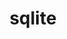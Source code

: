 ---
title: "sqlite"
layout: cache
categories: [package, develop]
meta: {"versions": ["3.42.0", "3.43.2", "3.46.0"], "compilers": ["apple-clang@=15.0.0", "cce@=15.0.1", "gcc@=10.2.1", "gcc@=10.3.0", "gcc@=11.1.0", "gcc@=11.4.0", "gcc@=12.3.0", "gcc@=12.4.0", "gcc@=13.2.0", "gcc@=7.3.1", "gcc@=7.5.0", "gcc@=9.4.0", "msvc@=19.39.33523", "oneapi@=2023.2.0", "oneapi@=2024.1.0", "oneapi@=2024.2.1"], "oss": ["amzn2", "centos7", "rhel8", "sle_hpc15", "ubuntu18.04", "ubuntu20.04", "ubuntu22.04", "ubuntu24.04", "ventura", "windows10.0.20348"], "platforms": ["darwin", "linux", "windows"], "targets": ["aarch64", "neoverse_n1", "neoverse_v1", "neoverse_v2", "ppc64le", "x86_64", "x86_64_v3", "x86_64_v4", "zen4"], "stacks": ["aws-isc", "aws-isc-aarch64", "aws-pcluster-neoverse_v1", "aws-pcluster-x86_64_v4", "build_systems", "data-vis-sdk", "developer-tools", "developer-tools-manylinux2014", "e4s", "e4s-cray-rhel", "e4s-cray-sles", "e4s-neoverse-v2", "e4s-neoverse_v1", "e4s-oneapi", "e4s-power", "e4s-rocm-external", "gpu-tests", "ml-darwin-aarch64-mps", "ml-linux-x86_64-cpu", "ml-linux-x86_64-cuda", "ml-linux-x86_64-rocm", "radiuss", "radiuss-aws", "radiuss-aws-aarch64", "root", "tutorial", "windows-vis"], "num_specs": 74, "num_specs_by_stack": {"ml-darwin-aarch64-mps": 3, "root": 74, "aws-isc-aarch64": 6, "radiuss-aws-aarch64": 6, "aws-pcluster-neoverse_v1": 6, "aws-pcluster-x86_64_v4": 14, "aws-isc": 3, "radiuss-aws": 3, "developer-tools-manylinux2014": 2, "e4s-cray-rhel": 3, "build_systems": 2, "radiuss": 3, "e4s-power": 3, "e4s-cray-sles": 1, "developer-tools": 2, "data-vis-sdk": 3, "gpu-tests": 5, "e4s-neoverse_v1": 3, "e4s-neoverse-v2": 3, "e4s": 3, "tutorial": 5, "e4s-rocm-external": 3, "e4s-oneapi": 3, "ml-linux-x86_64-cuda": 3, "ml-linux-x86_64-cpu": 3, "ml-linux-x86_64-rocm": 3, "windows-vis": 3}}
spec_details: [{"hash": "nihtn5vcx7xwmf62aqxp54trxxglj4eb", "compiler": "apple-clang@=15.0.0", "versions": ["3.46.0"], "os": "ventura", "platform": "darwin", "target": "aarch64", "variants": ["build_system=autotools", "+column_metadata", "+dynamic_extensions", "+fts", "~functions", "+rtree"], "stacks": ["ml-darwin-aarch64-mps", "root"], "size": "-", "tarball": "https://binaries.spack.io/develop/build_cache/darwin-ventura-aarch64/apple-clang-15.0.0/sqlite-3.46.0/darwin-ventura-aarch64-apple-clang-15.0.0-sqlite-3.46.0-nihtn5vcx7xwmf62aqxp54trxxglj4eb.spack"}, {"hash": "qbmf3uhsmjx7syg6vgdgeeyi6sqovim4", "compiler": "apple-clang@=15.0.0", "versions": ["3.46.0"], "os": "ventura", "platform": "darwin", "target": "aarch64", "variants": ["build_system=autotools", "+column_metadata", "+dynamic_extensions", "+fts", "~functions", "+rtree"], "stacks": ["ml-darwin-aarch64-mps", "root"], "size": "-", "tarball": "https://binaries.spack.io/develop/build_cache/darwin-ventura-aarch64/apple-clang-15.0.0/sqlite-3.46.0/darwin-ventura-aarch64-apple-clang-15.0.0-sqlite-3.46.0-qbmf3uhsmjx7syg6vgdgeeyi6sqovim4.spack"}, {"hash": "lgmvnsderzpuyonw7aefomrsqlruw4yn", "compiler": "apple-clang@=15.0.0", "versions": ["3.46.0"], "os": "ventura", "platform": "darwin", "target": "aarch64", "variants": ["build_system=autotools", "+column_metadata", "+dynamic_extensions", "+fts", "~functions", "+rtree"], "stacks": ["ml-darwin-aarch64-mps", "root"], "size": "-", "tarball": "https://binaries.spack.io/develop/build_cache/darwin-ventura-aarch64/apple-clang-15.0.0/sqlite-3.46.0/darwin-ventura-aarch64-apple-clang-15.0.0-sqlite-3.46.0-lgmvnsderzpuyonw7aefomrsqlruw4yn.spack"}, {"hash": "aitu6xtziwvsdezi6i3jn6dpkz23xtxw", "compiler": "gcc@=7.3.1", "versions": ["3.46.0"], "os": "amzn2", "platform": "linux", "target": "aarch64", "variants": ["build_system=autotools", "+column_metadata", "+dynamic_extensions", "+fts", "~functions", "+rtree"], "stacks": ["aws-isc-aarch64", "radiuss-aws-aarch64", "root"], "size": "-", "tarball": "https://binaries.spack.io/develop/build_cache/linux-amzn2-aarch64/gcc-7.3.1/sqlite-3.46.0/linux-amzn2-aarch64-gcc-7.3.1-sqlite-3.46.0-aitu6xtziwvsdezi6i3jn6dpkz23xtxw.spack"}, {"hash": "x4ndbzveq6rzjhko6lmex7wzqa73fijg", "compiler": "gcc@=7.3.1", "versions": ["3.46.0"], "os": "amzn2", "platform": "linux", "target": "aarch64", "variants": ["build_system=autotools", "+column_metadata", "+dynamic_extensions", "+fts", "~functions", "+rtree"], "stacks": ["aws-isc-aarch64", "radiuss-aws-aarch64", "root"], "size": "-", "tarball": "https://binaries.spack.io/develop/build_cache/linux-amzn2-aarch64/gcc-7.3.1/sqlite-3.46.0/linux-amzn2-aarch64-gcc-7.3.1-sqlite-3.46.0-x4ndbzveq6rzjhko6lmex7wzqa73fijg.spack"}, {"hash": "sg4m6fpy7izzwf3cjzishbtou4jtaskc", "compiler": "gcc@=7.3.1", "versions": ["3.46.0"], "os": "amzn2", "platform": "linux", "target": "aarch64", "variants": ["build_system=autotools", "+column_metadata", "+dynamic_extensions", "+fts", "~functions", "+rtree"], "stacks": ["aws-isc-aarch64", "radiuss-aws-aarch64", "root"], "size": "-", "tarball": "https://binaries.spack.io/develop/build_cache/linux-amzn2-aarch64/gcc-7.3.1/sqlite-3.46.0/linux-amzn2-aarch64-gcc-7.3.1-sqlite-3.46.0-sg4m6fpy7izzwf3cjzishbtou4jtaskc.spack"}, {"hash": "3nlxjhs7wdf5ar5ipiigei7o5jrp6ecj", "compiler": "gcc@=12.3.0", "versions": ["3.46.0"], "os": "amzn2", "platform": "linux", "target": "neoverse_n1", "variants": ["build_system=autotools", "+column_metadata", "+dynamic_extensions", "+fts", "~functions", "+rtree"], "stacks": ["aws-pcluster-neoverse_v1", "root"], "size": "-", "tarball": "https://binaries.spack.io/develop/build_cache/linux-amzn2-neoverse_n1/gcc-12.3.0/sqlite-3.46.0/linux-amzn2-neoverse_n1-gcc-12.3.0-sqlite-3.46.0-3nlxjhs7wdf5ar5ipiigei7o5jrp6ecj.spack"}, {"hash": "37sew4bq4s4m5cjhwe4ssoelvxl63pzi", "compiler": "gcc@=7.3.1", "versions": ["3.46.0"], "os": "amzn2", "platform": "linux", "target": "neoverse_n1", "variants": ["build_system=autotools", "+column_metadata", "+dynamic_extensions", "+fts", "~functions", "+rtree"], "stacks": ["aws-isc-aarch64", "radiuss-aws-aarch64", "root"], "size": "-", "tarball": "https://binaries.spack.io/develop/build_cache/linux-amzn2-neoverse_n1/gcc-7.3.1/sqlite-3.46.0/linux-amzn2-neoverse_n1-gcc-7.3.1-sqlite-3.46.0-37sew4bq4s4m5cjhwe4ssoelvxl63pzi.spack"}, {"hash": "3witwvubxtays5b3cvk6l4ygsqevgtqu", "compiler": "gcc@=12.3.0", "versions": ["3.46.0"], "os": "amzn2", "platform": "linux", "target": "neoverse_n1", "variants": ["build_system=autotools", "+column_metadata", "+dynamic_extensions", "+fts", "~functions", "+rtree"], "stacks": ["aws-pcluster-neoverse_v1", "root"], "size": "-", "tarball": "https://binaries.spack.io/develop/build_cache/linux-amzn2-neoverse_n1/gcc-12.3.0/sqlite-3.46.0/linux-amzn2-neoverse_n1-gcc-12.3.0-sqlite-3.46.0-3witwvubxtays5b3cvk6l4ygsqevgtqu.spack"}, {"hash": "se2x5u36dqyuzrjc6cof3er42tv37y6k", "compiler": "gcc@=12.4.0", "versions": ["3.46.0"], "os": "amzn2", "platform": "linux", "target": "neoverse_n1", "variants": ["build_system=autotools", "+column_metadata", "+dynamic_extensions", "+fts", "~functions", "+rtree"], "stacks": ["aws-pcluster-neoverse_v1", "root"], "size": "-", "tarball": "https://binaries.spack.io/develop/build_cache/linux-amzn2-neoverse_n1/gcc-12.4.0/sqlite-3.46.0/linux-amzn2-neoverse_n1-gcc-12.4.0-sqlite-3.46.0-se2x5u36dqyuzrjc6cof3er42tv37y6k.spack"}, {"hash": "s75slcedegwc2zoznhenxu5dzcky3h2a", "compiler": "gcc@=7.3.1", "versions": ["3.46.0"], "os": "amzn2", "platform": "linux", "target": "neoverse_n1", "variants": ["build_system=autotools", "+column_metadata", "+dynamic_extensions", "+fts", "~functions", "+rtree"], "stacks": ["aws-isc-aarch64", "radiuss-aws-aarch64", "root"], "size": "-", "tarball": "https://binaries.spack.io/develop/build_cache/linux-amzn2-neoverse_n1/gcc-7.3.1/sqlite-3.46.0/linux-amzn2-neoverse_n1-gcc-7.3.1-sqlite-3.46.0-s75slcedegwc2zoznhenxu5dzcky3h2a.spack"}, {"hash": "4jawxh7rlyrpkpsxjnwrqx65uo6uqieg", "compiler": "gcc@=7.3.1", "versions": ["3.46.0"], "os": "amzn2", "platform": "linux", "target": "neoverse_n1", "variants": ["build_system=autotools", "+column_metadata", "+dynamic_extensions", "+fts", "~functions", "+rtree"], "stacks": ["aws-isc-aarch64", "radiuss-aws-aarch64", "root"], "size": "-", "tarball": "https://binaries.spack.io/develop/build_cache/linux-amzn2-neoverse_n1/gcc-7.3.1/sqlite-3.46.0/linux-amzn2-neoverse_n1-gcc-7.3.1-sqlite-3.46.0-4jawxh7rlyrpkpsxjnwrqx65uo6uqieg.spack"}, {"hash": "l3ehkoqncljvoaf3qkumy7o35rgvtart", "compiler": "gcc@=12.3.0", "versions": ["3.46.0"], "os": "amzn2", "platform": "linux", "target": "neoverse_v1", "variants": ["build_system=autotools", "+column_metadata", "+dynamic_extensions", "+fts", "~functions", "+rtree"], "stacks": ["aws-pcluster-neoverse_v1", "root"], "size": "-", "tarball": "https://binaries.spack.io/develop/build_cache/linux-amzn2-neoverse_v1/gcc-12.3.0/sqlite-3.46.0/linux-amzn2-neoverse_v1-gcc-12.3.0-sqlite-3.46.0-l3ehkoqncljvoaf3qkumy7o35rgvtart.spack"}, {"hash": "vjzyxvkhyibbu6clb3xaf7uywzacdei6", "compiler": "gcc@=12.3.0", "versions": ["3.46.0"], "os": "amzn2", "platform": "linux", "target": "neoverse_v1", "variants": ["build_system=autotools", "+column_metadata", "+dynamic_extensions", "+fts", "~functions", "+rtree"], "stacks": ["aws-pcluster-neoverse_v1", "root"], "size": "-", "tarball": "https://binaries.spack.io/develop/build_cache/linux-amzn2-neoverse_v1/gcc-12.3.0/sqlite-3.46.0/linux-amzn2-neoverse_v1-gcc-12.3.0-sqlite-3.46.0-vjzyxvkhyibbu6clb3xaf7uywzacdei6.spack"}, {"hash": "j7m7wdau2nyh5j3mxi2y4gypfnqurpcc", "compiler": "gcc@=12.4.0", "versions": ["3.46.0"], "os": "amzn2", "platform": "linux", "target": "neoverse_v1", "variants": ["build_system=autotools", "+column_metadata", "+dynamic_extensions", "+fts", "~functions", "+rtree"], "stacks": ["aws-pcluster-neoverse_v1", "root"], "size": "-", "tarball": "https://binaries.spack.io/develop/build_cache/linux-amzn2-neoverse_v1/gcc-12.4.0/sqlite-3.46.0/linux-amzn2-neoverse_v1-gcc-12.4.0-sqlite-3.46.0-j7m7wdau2nyh5j3mxi2y4gypfnqurpcc.spack"}, {"hash": "g3hr5fgnvddvanar3gms6goqf2ozu5tu", "compiler": "gcc@=12.3.0", "versions": ["3.46.0"], "os": "amzn2", "platform": "linux", "target": "x86_64_v3", "variants": ["build_system=autotools", "+column_metadata", "+dynamic_extensions", "+fts", "~functions", "+rtree"], "stacks": ["aws-pcluster-x86_64_v4", "root"], "size": "-", "tarball": "https://binaries.spack.io/develop/build_cache/linux-amzn2-x86_64_v3/gcc-12.3.0/sqlite-3.46.0/linux-amzn2-x86_64_v3-gcc-12.3.0-sqlite-3.46.0-g3hr5fgnvddvanar3gms6goqf2ozu5tu.spack"}, {"hash": "ccvrt7kzwamd5dw7t2szd73jnli3voln", "compiler": "gcc@=12.3.0", "versions": ["3.46.0"], "os": "amzn2", "platform": "linux", "target": "x86_64_v3", "variants": ["build_system=autotools", "+column_metadata", "+dynamic_extensions", "+fts", "~functions", "+rtree"], "stacks": ["aws-pcluster-x86_64_v4", "root"], "size": "-", "tarball": "https://binaries.spack.io/develop/build_cache/linux-amzn2-x86_64_v3/gcc-12.3.0/sqlite-3.46.0/linux-amzn2-x86_64_v3-gcc-12.3.0-sqlite-3.46.0-ccvrt7kzwamd5dw7t2szd73jnli3voln.spack"}, {"hash": "ywovfkqrrczrc2q5wuki3szyn6qxkr3y", "compiler": "gcc@=12.4.0", "versions": ["3.46.0"], "os": "amzn2", "platform": "linux", "target": "x86_64_v3", "variants": ["build_system=autotools", "+column_metadata", "+dynamic_extensions", "+fts", "~functions", "+rtree"], "stacks": ["aws-pcluster-x86_64_v4", "root"], "size": "-", "tarball": "https://binaries.spack.io/develop/build_cache/linux-amzn2-x86_64_v3/gcc-12.4.0/sqlite-3.46.0/linux-amzn2-x86_64_v3-gcc-12.4.0-sqlite-3.46.0-ywovfkqrrczrc2q5wuki3szyn6qxkr3y.spack"}, {"hash": "yew2crwer5orr37wjsjlweu3xnjdx2vn", "compiler": "gcc@=7.3.1", "versions": ["3.46.0"], "os": "amzn2", "platform": "linux", "target": "x86_64_v3", "variants": ["build_system=autotools", "+column_metadata", "+dynamic_extensions", "+fts", "~functions", "+rtree"], "stacks": ["aws-isc", "radiuss-aws", "root"], "size": "-", "tarball": "https://binaries.spack.io/develop/build_cache/linux-amzn2-x86_64_v3/gcc-7.3.1/sqlite-3.46.0/linux-amzn2-x86_64_v3-gcc-7.3.1-sqlite-3.46.0-yew2crwer5orr37wjsjlweu3xnjdx2vn.spack"}, {"hash": "s33k5tsihkwgisvl2m5fy5zf4n2pcykc", "compiler": "gcc@=7.3.1", "versions": ["3.46.0"], "os": "amzn2", "platform": "linux", "target": "x86_64_v3", "variants": ["build_system=autotools", "+column_metadata", "+dynamic_extensions", "+fts", "~functions", "+rtree"], "stacks": ["aws-isc", "radiuss-aws", "root"], "size": "-", "tarball": "https://binaries.spack.io/develop/build_cache/linux-amzn2-x86_64_v3/gcc-7.3.1/sqlite-3.46.0/linux-amzn2-x86_64_v3-gcc-7.3.1-sqlite-3.46.0-s33k5tsihkwgisvl2m5fy5zf4n2pcykc.spack"}, {"hash": "btve33o3go4wfz2j2vdgdkghvzocfdgy", "compiler": "gcc@=7.3.1", "versions": ["3.46.0"], "os": "amzn2", "platform": "linux", "target": "x86_64_v3", "variants": ["build_system=autotools", "+column_metadata", "+dynamic_extensions", "+fts", "~functions", "+rtree"], "stacks": ["aws-isc", "radiuss-aws", "root"], "size": "-", "tarball": "https://binaries.spack.io/develop/build_cache/linux-amzn2-x86_64_v3/gcc-7.3.1/sqlite-3.46.0/linux-amzn2-x86_64_v3-gcc-7.3.1-sqlite-3.46.0-btve33o3go4wfz2j2vdgdkghvzocfdgy.spack"}, {"hash": "54wjt5lnved7b3s6hzz5gxqi77zbrj3j", "compiler": "oneapi@=2023.2.0", "versions": ["3.46.0"], "os": "amzn2", "platform": "linux", "target": "x86_64_v3", "variants": ["build_system=autotools", "+column_metadata", "+dynamic_extensions", "+fts", "~functions", "+rtree"], "stacks": ["aws-pcluster-x86_64_v4", "root"], "size": "-", "tarball": "https://binaries.spack.io/develop/build_cache/linux-amzn2-x86_64_v3/oneapi-2023.2.0/sqlite-3.46.0/linux-amzn2-x86_64_v3-oneapi-2023.2.0-sqlite-3.46.0-54wjt5lnved7b3s6hzz5gxqi77zbrj3j.spack"}, {"hash": "eykcaysauj7cfiqxqkerjrwfpodwmhrl", "compiler": "oneapi@=2023.2.0", "versions": ["3.46.0"], "os": "amzn2", "platform": "linux", "target": "x86_64_v3", "variants": ["build_system=autotools", "+column_metadata", "+dynamic_extensions", "+fts", "~functions", "+rtree"], "stacks": ["aws-pcluster-x86_64_v4", "root"], "size": "-", "tarball": "https://binaries.spack.io/develop/build_cache/linux-amzn2-x86_64_v3/oneapi-2023.2.0/sqlite-3.46.0/linux-amzn2-x86_64_v3-oneapi-2023.2.0-sqlite-3.46.0-eykcaysauj7cfiqxqkerjrwfpodwmhrl.spack"}, {"hash": "sxprxbfxjwzdiyesxpkfwrayg4jusg2v", "compiler": "oneapi@=2024.1.0", "versions": ["3.46.0"], "os": "amzn2", "platform": "linux", "target": "x86_64_v3", "variants": ["build_system=autotools", "+column_metadata", "+dynamic_extensions", "+fts", "~functions", "+rtree"], "stacks": ["aws-pcluster-x86_64_v4", "root"], "size": "-", "tarball": "https://binaries.spack.io/develop/build_cache/linux-amzn2-x86_64_v3/oneapi-2024.1.0/sqlite-3.46.0/linux-amzn2-x86_64_v3-oneapi-2024.1.0-sqlite-3.46.0-sxprxbfxjwzdiyesxpkfwrayg4jusg2v.spack"}, {"hash": "moorqh6imkjz3ybmq4ujtwtv6zvkj7zg", "compiler": "gcc@=10.2.1", "versions": ["3.46.0"], "os": "centos7", "platform": "linux", "target": "x86_64_v3", "variants": ["build_system=autotools", "+column_metadata", "+dynamic_extensions", "+fts", "~functions", "+rtree"], "stacks": ["developer-tools-manylinux2014", "root"], "size": "-", "tarball": "https://binaries.spack.io/develop/build_cache/linux-centos7-x86_64_v3/gcc-10.2.1/sqlite-3.46.0/linux-centos7-x86_64_v3-gcc-10.2.1-sqlite-3.46.0-moorqh6imkjz3ybmq4ujtwtv6zvkj7zg.spack"}, {"hash": "m2hsbjetn3yal6w7spg65bdgxpaj43l2", "compiler": "oneapi@=2024.1.0", "versions": ["3.46.0"], "os": "amzn2", "platform": "linux", "target": "x86_64_v3", "variants": ["build_system=autotools", "+column_metadata", "+dynamic_extensions", "+fts", "~functions", "+rtree"], "stacks": ["aws-pcluster-x86_64_v4", "root"], "size": "-", "tarball": "https://binaries.spack.io/develop/build_cache/linux-amzn2-x86_64_v3/oneapi-2024.1.0/sqlite-3.46.0/linux-amzn2-x86_64_v3-oneapi-2024.1.0-sqlite-3.46.0-m2hsbjetn3yal6w7spg65bdgxpaj43l2.spack"}, {"hash": "nle34jovglzjcyiyi535i5ixmodif72m", "compiler": "gcc@=12.3.0", "versions": ["3.46.0"], "os": "amzn2", "platform": "linux", "target": "x86_64_v4", "variants": ["build_system=autotools", "+column_metadata", "+dynamic_extensions", "+fts", "~functions", "+rtree"], "stacks": ["aws-pcluster-x86_64_v4", "root"], "size": "-", "tarball": "https://binaries.spack.io/develop/build_cache/linux-amzn2-x86_64_v4/gcc-12.3.0/sqlite-3.46.0/linux-amzn2-x86_64_v4-gcc-12.3.0-sqlite-3.46.0-nle34jovglzjcyiyi535i5ixmodif72m.spack"}, {"hash": "pnpawsdqskvj2cpeqyddaen7hb5mnlis", "compiler": "gcc@=12.3.0", "versions": ["3.46.0"], "os": "amzn2", "platform": "linux", "target": "x86_64_v4", "variants": ["build_system=autotools", "+column_metadata", "+dynamic_extensions", "+fts", "~functions", "+rtree"], "stacks": ["aws-pcluster-x86_64_v4", "root"], "size": "-", "tarball": "https://binaries.spack.io/develop/build_cache/linux-amzn2-x86_64_v4/gcc-12.3.0/sqlite-3.46.0/linux-amzn2-x86_64_v4-gcc-12.3.0-sqlite-3.46.0-pnpawsdqskvj2cpeqyddaen7hb5mnlis.spack"}, {"hash": "sv3mfdf4ajhhixa6griwrl7sdegoqjev", "compiler": "gcc@=10.2.1", "versions": ["3.46.0"], "os": "centos7", "platform": "linux", "target": "x86_64_v3", "variants": ["build_system=autotools", "+column_metadata", "+dynamic_extensions", "+fts", "~functions", "+rtree"], "stacks": ["developer-tools-manylinux2014", "root"], "size": "-", "tarball": "https://binaries.spack.io/develop/build_cache/linux-centos7-x86_64_v3/gcc-10.2.1/sqlite-3.46.0/linux-centos7-x86_64_v3-gcc-10.2.1-sqlite-3.46.0-sv3mfdf4ajhhixa6griwrl7sdegoqjev.spack"}, {"hash": "otduoe4k2bnshoeqwx66m2qarled4nuz", "compiler": "gcc@=12.4.0", "versions": ["3.46.0"], "os": "amzn2", "platform": "linux", "target": "x86_64_v4", "variants": ["build_system=autotools", "+column_metadata", "+dynamic_extensions", "+fts", "~functions", "+rtree"], "stacks": ["aws-pcluster-x86_64_v4", "root"], "size": "-", "tarball": "https://binaries.spack.io/develop/build_cache/linux-amzn2-x86_64_v4/gcc-12.4.0/sqlite-3.46.0/linux-amzn2-x86_64_v4-gcc-12.4.0-sqlite-3.46.0-otduoe4k2bnshoeqwx66m2qarled4nuz.spack"}, {"hash": "rbfuf6xv372g6shh3n6pjp56z55xj5vp", "compiler": "oneapi@=2023.2.0", "versions": ["3.46.0"], "os": "amzn2", "platform": "linux", "target": "x86_64_v4", "variants": ["build_system=autotools", "+column_metadata", "+dynamic_extensions", "+fts", "~functions", "+rtree"], "stacks": ["aws-pcluster-x86_64_v4", "root"], "size": "-", "tarball": "https://binaries.spack.io/develop/build_cache/linux-amzn2-x86_64_v4/oneapi-2023.2.0/sqlite-3.46.0/linux-amzn2-x86_64_v4-oneapi-2023.2.0-sqlite-3.46.0-rbfuf6xv372g6shh3n6pjp56z55xj5vp.spack"}, {"hash": "2mrhqk7entvi5t7tuvmjvtarzyf2p46r", "compiler": "oneapi@=2023.2.0", "versions": ["3.46.0"], "os": "amzn2", "platform": "linux", "target": "x86_64_v4", "variants": ["build_system=autotools", "+column_metadata", "+dynamic_extensions", "+fts", "~functions", "+rtree"], "stacks": ["aws-pcluster-x86_64_v4", "root"], "size": "-", "tarball": "https://binaries.spack.io/develop/build_cache/linux-amzn2-x86_64_v4/oneapi-2023.2.0/sqlite-3.46.0/linux-amzn2-x86_64_v4-oneapi-2023.2.0-sqlite-3.46.0-2mrhqk7entvi5t7tuvmjvtarzyf2p46r.spack"}, {"hash": "evz4n7jpqkeniq4ppllkcpplbsmuzxhm", "compiler": "oneapi@=2024.1.0", "versions": ["3.46.0"], "os": "amzn2", "platform": "linux", "target": "x86_64_v4", "variants": ["build_system=autotools", "+column_metadata", "+dynamic_extensions", "+fts", "~functions", "+rtree"], "stacks": ["aws-pcluster-x86_64_v4", "root"], "size": "-", "tarball": "https://binaries.spack.io/develop/build_cache/linux-amzn2-x86_64_v4/oneapi-2024.1.0/sqlite-3.46.0/linux-amzn2-x86_64_v4-oneapi-2024.1.0-sqlite-3.46.0-evz4n7jpqkeniq4ppllkcpplbsmuzxhm.spack"}, {"hash": "frs3nz3aexihxb6j45iyv4cuqcqyhkxk", "compiler": "oneapi@=2024.1.0", "versions": ["3.46.0"], "os": "amzn2", "platform": "linux", "target": "x86_64_v4", "variants": ["build_system=autotools", "+column_metadata", "+dynamic_extensions", "+fts", "~functions", "+rtree"], "stacks": ["aws-pcluster-x86_64_v4", "root"], "size": "-", "tarball": "https://binaries.spack.io/develop/build_cache/linux-amzn2-x86_64_v4/oneapi-2024.1.0/sqlite-3.46.0/linux-amzn2-x86_64_v4-oneapi-2024.1.0-sqlite-3.46.0-frs3nz3aexihxb6j45iyv4cuqcqyhkxk.spack"}, {"hash": "hetp74pvu2grq5hzo2uvahb2hkwifgys", "compiler": "cce@=15.0.1", "versions": ["3.46.0"], "os": "rhel8", "platform": "linux", "target": "zen4", "variants": ["build_system=autotools", "+column_metadata", "+dynamic_extensions", "+fts", "~functions", "+rtree"], "stacks": ["e4s-cray-rhel", "root"], "size": "-", "tarball": "https://binaries.spack.io/develop/build_cache/linux-rhel8-zen4/cce-15.0.1/sqlite-3.46.0/linux-rhel8-zen4-cce-15.0.1-sqlite-3.46.0-hetp74pvu2grq5hzo2uvahb2hkwifgys.spack"}, {"hash": "i534jnzcw545txngosbqmmzgh4lvz6dm", "compiler": "cce@=15.0.1", "versions": ["3.46.0"], "os": "rhel8", "platform": "linux", "target": "zen4", "variants": ["build_system=autotools", "+column_metadata", "+dynamic_extensions", "+fts", "~functions", "+rtree"], "stacks": ["e4s-cray-rhel", "root"], "size": "-", "tarball": "https://binaries.spack.io/develop/build_cache/linux-rhel8-zen4/cce-15.0.1/sqlite-3.46.0/linux-rhel8-zen4-cce-15.0.1-sqlite-3.46.0-i534jnzcw545txngosbqmmzgh4lvz6dm.spack"}, {"hash": "pdblcqbdmlfkkce7cl6rqdnvhgrniuqi", "compiler": "cce@=15.0.1", "versions": ["3.46.0"], "os": "rhel8", "platform": "linux", "target": "zen4", "variants": ["build_system=autotools", "+column_metadata", "+dynamic_extensions", "+fts", "~functions", "+rtree"], "stacks": ["e4s-cray-rhel", "root"], "size": "-", "tarball": "https://binaries.spack.io/develop/build_cache/linux-rhel8-zen4/cce-15.0.1/sqlite-3.46.0/linux-rhel8-zen4-cce-15.0.1-sqlite-3.46.0-pdblcqbdmlfkkce7cl6rqdnvhgrniuqi.spack"}, {"hash": "5g63hfkwhu7qih5cfa5hgnxemk4ffoeq", "compiler": "gcc@=7.5.0", "versions": ["3.46.0"], "os": "ubuntu18.04", "platform": "linux", "target": "x86_64_v3", "variants": ["build_system=autotools", "+column_metadata", "+dynamic_extensions", "+fts", "~functions", "+rtree"], "stacks": ["build_systems", "radiuss", "root"], "size": "-", "tarball": "https://binaries.spack.io/develop/build_cache/linux-ubuntu18.04-x86_64_v3/gcc-7.5.0/sqlite-3.46.0/linux-ubuntu18.04-x86_64_v3-gcc-7.5.0-sqlite-3.46.0-5g63hfkwhu7qih5cfa5hgnxemk4ffoeq.spack"}, {"hash": "mm5t4bb63fwsxlogxj6udmdw2ev7h2od", "compiler": "gcc@=7.5.0", "versions": ["3.46.0"], "os": "ubuntu18.04", "platform": "linux", "target": "x86_64_v3", "variants": ["build_system=autotools", "+column_metadata", "+dynamic_extensions", "+fts", "~functions", "+rtree"], "stacks": ["radiuss", "root"], "size": "-", "tarball": "https://binaries.spack.io/develop/build_cache/linux-ubuntu18.04-x86_64_v3/gcc-7.5.0/sqlite-3.46.0/linux-ubuntu18.04-x86_64_v3-gcc-7.5.0-sqlite-3.46.0-mm5t4bb63fwsxlogxj6udmdw2ev7h2od.spack"}, {"hash": "xgjcmzpjgvgzx74tenakn5poe3ft5eo6", "compiler": "gcc@=7.5.0", "versions": ["3.46.0"], "os": "ubuntu18.04", "platform": "linux", "target": "x86_64_v3", "variants": ["build_system=autotools", "+column_metadata", "+dynamic_extensions", "+fts", "~functions", "+rtree"], "stacks": ["build_systems", "radiuss", "root"], "size": "-", "tarball": "https://binaries.spack.io/develop/build_cache/linux-ubuntu18.04-x86_64_v3/gcc-7.5.0/sqlite-3.46.0/linux-ubuntu18.04-x86_64_v3-gcc-7.5.0-sqlite-3.46.0-xgjcmzpjgvgzx74tenakn5poe3ft5eo6.spack"}, {"hash": "gdgsmwvong62itcl6l555vegxhk5efyx", "compiler": "gcc@=9.4.0", "versions": ["3.46.0"], "os": "ubuntu20.04", "platform": "linux", "target": "ppc64le", "variants": ["build_system=autotools", "+column_metadata", "+dynamic_extensions", "+fts", "~functions", "+rtree"], "stacks": ["e4s-power", "root"], "size": "-", "tarball": "https://binaries.spack.io/develop/build_cache/linux-ubuntu20.04-ppc64le/gcc-9.4.0/sqlite-3.46.0/linux-ubuntu20.04-ppc64le-gcc-9.4.0-sqlite-3.46.0-gdgsmwvong62itcl6l555vegxhk5efyx.spack"}, {"hash": "hxzfyvilxbyundob5ehuao3x2zw2ye4a", "compiler": "gcc@=10.3.0", "versions": ["3.46.0"], "os": "sle_hpc15", "platform": "linux", "target": "x86_64_v4", "variants": ["build_system=autotools", "+column_metadata", "+dynamic_extensions", "+fts", "~functions", "+rtree"], "stacks": ["e4s-cray-sles", "root"], "size": "-", "tarball": "https://binaries.spack.io/develop/build_cache/linux-sle_hpc15-x86_64_v4/gcc-10.3.0/sqlite-3.46.0/linux-sle_hpc15-x86_64_v4-gcc-10.3.0-sqlite-3.46.0-hxzfyvilxbyundob5ehuao3x2zw2ye4a.spack"}, {"hash": "3xub7wzxcyzskpbiy2bemmchbtys5xek", "compiler": "gcc@=7.5.0", "versions": ["3.43.2"], "os": "ubuntu18.04", "platform": "linux", "target": "x86_64_v3", "variants": ["build_system=autotools", "+column_metadata", "+dynamic_extensions", "+fts", "~functions", "+rtree"], "stacks": ["developer-tools", "root"], "size": "-", "tarball": "https://binaries.spack.io/develop/build_cache/linux-ubuntu18.04-x86_64_v3/gcc-7.5.0/sqlite-3.43.2/linux-ubuntu18.04-x86_64_v3-gcc-7.5.0-sqlite-3.43.2-3xub7wzxcyzskpbiy2bemmchbtys5xek.spack"}, {"hash": "vlbveb7evzaunjni7jtb5dctgqafhvqq", "compiler": "gcc@=7.5.0", "versions": ["3.43.2"], "os": "ubuntu18.04", "platform": "linux", "target": "x86_64_v3", "variants": ["build_system=autotools", "+column_metadata", "+dynamic_extensions", "+fts", "~functions", "+rtree"], "stacks": ["developer-tools", "root"], "size": "-", "tarball": "https://binaries.spack.io/develop/build_cache/linux-ubuntu18.04-x86_64_v3/gcc-7.5.0/sqlite-3.43.2/linux-ubuntu18.04-x86_64_v3-gcc-7.5.0-sqlite-3.43.2-vlbveb7evzaunjni7jtb5dctgqafhvqq.spack"}, {"hash": "kq2vnt7k5i5yclshzfav5wbwlgp2lgu3", "compiler": "gcc@=9.4.0", "versions": ["3.46.0"], "os": "ubuntu20.04", "platform": "linux", "target": "ppc64le", "variants": ["build_system=autotools", "+column_metadata", "+dynamic_extensions", "+fts", "~functions", "+rtree"], "stacks": ["e4s-power", "root"], "size": "-", "tarball": "https://binaries.spack.io/develop/build_cache/linux-ubuntu20.04-ppc64le/gcc-9.4.0/sqlite-3.46.0/linux-ubuntu20.04-ppc64le-gcc-9.4.0-sqlite-3.46.0-kq2vnt7k5i5yclshzfav5wbwlgp2lgu3.spack"}, {"hash": "2cpbgdzbawkvlep5tdwpboowhimcdop6", "compiler": "gcc@=9.4.0", "versions": ["3.46.0"], "os": "ubuntu20.04", "platform": "linux", "target": "ppc64le", "variants": ["build_system=autotools", "+column_metadata", "+dynamic_extensions", "+fts", "~functions", "+rtree"], "stacks": ["e4s-power", "root"], "size": "-", "tarball": "https://binaries.spack.io/develop/build_cache/linux-ubuntu20.04-ppc64le/gcc-9.4.0/sqlite-3.46.0/linux-ubuntu20.04-ppc64le-gcc-9.4.0-sqlite-3.46.0-2cpbgdzbawkvlep5tdwpboowhimcdop6.spack"}, {"hash": "kwryr5vusdext2tjvlfwgx3va5jgfxgs", "compiler": "gcc@=11.1.0", "versions": ["3.46.0"], "os": "ubuntu20.04", "platform": "linux", "target": "x86_64_v3", "variants": ["build_system=autotools", "+column_metadata", "+dynamic_extensions", "+fts", "~functions", "+rtree"], "stacks": ["data-vis-sdk", "root"], "size": "-", "tarball": "https://binaries.spack.io/develop/build_cache/linux-ubuntu20.04-x86_64_v3/gcc-11.1.0/sqlite-3.46.0/linux-ubuntu20.04-x86_64_v3-gcc-11.1.0-sqlite-3.46.0-kwryr5vusdext2tjvlfwgx3va5jgfxgs.spack"}, {"hash": "6hsdgrbkagiuxsrun4lc47y7qjtonuie", "compiler": "gcc@=11.1.0", "versions": ["3.46.0"], "os": "ubuntu20.04", "platform": "linux", "target": "x86_64_v3", "variants": ["build_system=autotools", "+column_metadata", "+dynamic_extensions", "+fts", "~functions", "+rtree"], "stacks": ["data-vis-sdk", "root"], "size": "-", "tarball": "https://binaries.spack.io/develop/build_cache/linux-ubuntu20.04-x86_64_v3/gcc-11.1.0/sqlite-3.46.0/linux-ubuntu20.04-x86_64_v3-gcc-11.1.0-sqlite-3.46.0-6hsdgrbkagiuxsrun4lc47y7qjtonuie.spack"}, {"hash": "oecv3jfht2ncjxe6faabzuu7l3p6tosi", "compiler": "gcc@=11.1.0", "versions": ["3.46.0"], "os": "ubuntu20.04", "platform": "linux", "target": "x86_64_v3", "variants": ["build_system=autotools", "+column_metadata", "+dynamic_extensions", "+fts", "~functions", "+rtree"], "stacks": ["data-vis-sdk", "root"], "size": "-", "tarball": "https://binaries.spack.io/develop/build_cache/linux-ubuntu20.04-x86_64_v3/gcc-11.1.0/sqlite-3.46.0/linux-ubuntu20.04-x86_64_v3-gcc-11.1.0-sqlite-3.46.0-oecv3jfht2ncjxe6faabzuu7l3p6tosi.spack"}, {"hash": "tbjnf55vmaqllzopbawaxr5o33pkeyrh", "compiler": "gcc@=11.1.0", "versions": ["3.42.0"], "os": "ubuntu20.04", "platform": "linux", "target": "x86_64_v3", "variants": ["build_system=autotools", "+column_metadata", "+dynamic_extensions", "+fts", "~functions", "+rtree"], "stacks": ["gpu-tests", "root"], "size": "-", "tarball": "https://binaries.spack.io/develop/build_cache/linux-ubuntu20.04-x86_64_v3/gcc-11.1.0/sqlite-3.42.0/linux-ubuntu20.04-x86_64_v3-gcc-11.1.0-sqlite-3.42.0-tbjnf55vmaqllzopbawaxr5o33pkeyrh.spack"}, {"hash": "msj3shagool6saudikv3pyfnoeqqhswz", "compiler": "gcc@=11.1.0", "versions": ["3.43.2"], "os": "ubuntu20.04", "platform": "linux", "target": "x86_64_v3", "variants": ["build_system=autotools", "+column_metadata", "+dynamic_extensions", "+fts", "~functions", "+rtree"], "stacks": ["gpu-tests", "root"], "size": "-", "tarball": "https://binaries.spack.io/develop/build_cache/linux-ubuntu20.04-x86_64_v3/gcc-11.1.0/sqlite-3.43.2/linux-ubuntu20.04-x86_64_v3-gcc-11.1.0-sqlite-3.43.2-msj3shagool6saudikv3pyfnoeqqhswz.spack"}, {"hash": "qynfcla4ck5zkvrdtlash4djcerayo5r", "compiler": "gcc@=11.1.0", "versions": ["3.43.2"], "os": "ubuntu20.04", "platform": "linux", "target": "x86_64_v3", "variants": ["build_system=autotools", "+column_metadata", "+dynamic_extensions", "+fts", "~functions", "+rtree"], "stacks": ["gpu-tests", "root"], "size": "-", "tarball": "https://binaries.spack.io/develop/build_cache/linux-ubuntu20.04-x86_64_v3/gcc-11.1.0/sqlite-3.43.2/linux-ubuntu20.04-x86_64_v3-gcc-11.1.0-sqlite-3.43.2-qynfcla4ck5zkvrdtlash4djcerayo5r.spack"}, {"hash": "grdoqvm3tpsp6krglsuuidiy7tsootns", "compiler": "gcc@=11.1.0", "versions": ["3.43.2"], "os": "ubuntu20.04", "platform": "linux", "target": "x86_64_v3", "variants": ["build_system=autotools", "+column_metadata", "+dynamic_extensions", "+fts", "~functions", "+rtree"], "stacks": ["gpu-tests", "root"], "size": "-", "tarball": "https://binaries.spack.io/develop/build_cache/linux-ubuntu20.04-x86_64_v3/gcc-11.1.0/sqlite-3.43.2/linux-ubuntu20.04-x86_64_v3-gcc-11.1.0-sqlite-3.43.2-grdoqvm3tpsp6krglsuuidiy7tsootns.spack"}, {"hash": "xe4onw7gwdmr2nmaj3yajjt5r254zqqb", "compiler": "gcc@=11.1.0", "versions": ["3.43.2"], "os": "ubuntu20.04", "platform": "linux", "target": "x86_64_v3", "variants": ["build_system=autotools", "+column_metadata", "+dynamic_extensions", "+fts", "~functions", "+rtree"], "stacks": ["gpu-tests", "root"], "size": "-", "tarball": "https://binaries.spack.io/develop/build_cache/linux-ubuntu20.04-x86_64_v3/gcc-11.1.0/sqlite-3.43.2/linux-ubuntu20.04-x86_64_v3-gcc-11.1.0-sqlite-3.43.2-xe4onw7gwdmr2nmaj3yajjt5r254zqqb.spack"}, {"hash": "bjdbyjrdw5flw2zuo2wooeynci2yqyvb", "compiler": "gcc@=11.4.0", "versions": ["3.46.0"], "os": "ubuntu22.04", "platform": "linux", "target": "neoverse_v1", "variants": ["build_system=autotools", "+column_metadata", "+dynamic_extensions", "+fts", "~functions", "+rtree"], "stacks": ["e4s-neoverse_v1", "root"], "size": "-", "tarball": "https://binaries.spack.io/develop/build_cache/linux-ubuntu22.04-neoverse_v1/gcc-11.4.0/sqlite-3.46.0/linux-ubuntu22.04-neoverse_v1-gcc-11.4.0-sqlite-3.46.0-bjdbyjrdw5flw2zuo2wooeynci2yqyvb.spack"}, {"hash": "2j6fcv6lb4ga65qzweatbeeutqtldc4m", "compiler": "gcc@=11.4.0", "versions": ["3.46.0"], "os": "ubuntu22.04", "platform": "linux", "target": "neoverse_v1", "variants": ["build_system=autotools", "+column_metadata", "+dynamic_extensions", "+fts", "~functions", "+rtree"], "stacks": ["e4s-neoverse_v1", "root"], "size": "-", "tarball": "https://binaries.spack.io/develop/build_cache/linux-ubuntu22.04-neoverse_v1/gcc-11.4.0/sqlite-3.46.0/linux-ubuntu22.04-neoverse_v1-gcc-11.4.0-sqlite-3.46.0-2j6fcv6lb4ga65qzweatbeeutqtldc4m.spack"}, {"hash": "hhdm73mturm6ro7xuitxqdzgg5iu7m2q", "compiler": "gcc@=11.4.0", "versions": ["3.46.0"], "os": "ubuntu22.04", "platform": "linux", "target": "neoverse_v1", "variants": ["build_system=autotools", "+column_metadata", "+dynamic_extensions", "+fts", "~functions", "+rtree"], "stacks": ["e4s-neoverse_v1", "root"], "size": "-", "tarball": "https://binaries.spack.io/develop/build_cache/linux-ubuntu22.04-neoverse_v1/gcc-11.4.0/sqlite-3.46.0/linux-ubuntu22.04-neoverse_v1-gcc-11.4.0-sqlite-3.46.0-hhdm73mturm6ro7xuitxqdzgg5iu7m2q.spack"}, {"hash": "r4qvvi6t45dlkztutbmknx6tllq27iep", "compiler": "gcc@=11.4.0", "versions": ["3.46.0"], "os": "ubuntu22.04", "platform": "linux", "target": "neoverse_v2", "variants": ["build_system=autotools", "+column_metadata", "+dynamic_extensions", "+fts", "~functions", "+rtree"], "stacks": ["e4s-neoverse-v2", "root"], "size": "-", "tarball": "https://binaries.spack.io/develop/build_cache/linux-ubuntu22.04-neoverse_v2/gcc-11.4.0/sqlite-3.46.0/linux-ubuntu22.04-neoverse_v2-gcc-11.4.0-sqlite-3.46.0-r4qvvi6t45dlkztutbmknx6tllq27iep.spack"}, {"hash": "clw76qfjxqgkd3xt4hndi6khrd2j5mgs", "compiler": "gcc@=11.4.0", "versions": ["3.46.0"], "os": "ubuntu22.04", "platform": "linux", "target": "neoverse_v2", "variants": ["build_system=autotools", "+column_metadata", "+dynamic_extensions", "+fts", "~functions", "+rtree"], "stacks": ["e4s-neoverse-v2", "root"], "size": "-", "tarball": "https://binaries.spack.io/develop/build_cache/linux-ubuntu22.04-neoverse_v2/gcc-11.4.0/sqlite-3.46.0/linux-ubuntu22.04-neoverse_v2-gcc-11.4.0-sqlite-3.46.0-clw76qfjxqgkd3xt4hndi6khrd2j5mgs.spack"}, {"hash": "aom3zz57sgos5o6mrgwuwdvrwjr7ifj7", "compiler": "gcc@=11.4.0", "versions": ["3.46.0"], "os": "ubuntu22.04", "platform": "linux", "target": "neoverse_v2", "variants": ["build_system=autotools", "+column_metadata", "+dynamic_extensions", "+fts", "~functions", "+rtree"], "stacks": ["e4s-neoverse-v2", "root"], "size": "-", "tarball": "https://binaries.spack.io/develop/build_cache/linux-ubuntu22.04-neoverse_v2/gcc-11.4.0/sqlite-3.46.0/linux-ubuntu22.04-neoverse_v2-gcc-11.4.0-sqlite-3.46.0-aom3zz57sgos5o6mrgwuwdvrwjr7ifj7.spack"}, {"hash": "76gv43ksmgbg7r2l5qwx2c7jkejt6ax5", "compiler": "gcc@=11.4.0", "versions": ["3.46.0"], "os": "ubuntu22.04", "platform": "linux", "target": "x86_64_v3", "variants": ["build_system=autotools", "+column_metadata", "+dynamic_extensions", "+fts", "~functions", "+rtree"], "stacks": ["e4s", "tutorial", "e4s-rocm-external", "root"], "size": "-", "tarball": "https://binaries.spack.io/develop/build_cache/linux-ubuntu22.04-x86_64_v3/gcc-11.4.0/sqlite-3.46.0/linux-ubuntu22.04-x86_64_v3-gcc-11.4.0-sqlite-3.46.0-76gv43ksmgbg7r2l5qwx2c7jkejt6ax5.spack"}, {"hash": "ufipj45p7gyz7zrhumculthswd7nu46x", "compiler": "gcc@=11.4.0", "versions": ["3.46.0"], "os": "ubuntu22.04", "platform": "linux", "target": "x86_64_v3", "variants": ["build_system=autotools", "+column_metadata", "+dynamic_extensions", "+fts", "~functions", "+rtree"], "stacks": ["e4s", "tutorial", "e4s-rocm-external", "root"], "size": "-", "tarball": "https://binaries.spack.io/develop/build_cache/linux-ubuntu22.04-x86_64_v3/gcc-11.4.0/sqlite-3.46.0/linux-ubuntu22.04-x86_64_v3-gcc-11.4.0-sqlite-3.46.0-ufipj45p7gyz7zrhumculthswd7nu46x.spack"}, {"hash": "632z2r3qlermd3fbrbtb3jzdfndlzohf", "compiler": "gcc@=11.4.0", "versions": ["3.46.0"], "os": "ubuntu22.04", "platform": "linux", "target": "x86_64_v3", "variants": ["build_system=autotools", "+column_metadata", "+dynamic_extensions", "+fts", "~functions", "+rtree"], "stacks": ["e4s", "tutorial", "e4s-rocm-external", "root"], "size": "-", "tarball": "https://binaries.spack.io/develop/build_cache/linux-ubuntu22.04-x86_64_v3/gcc-11.4.0/sqlite-3.46.0/linux-ubuntu22.04-x86_64_v3-gcc-11.4.0-sqlite-3.46.0-632z2r3qlermd3fbrbtb3jzdfndlzohf.spack"}, {"hash": "nmuoj3ymi4nswwtg6rbrqudgazfjvvmc", "compiler": "oneapi@=2024.2.1", "versions": ["3.46.0"], "os": "ubuntu22.04", "platform": "linux", "target": "x86_64_v3", "variants": ["build_system=autotools", "+column_metadata", "+dynamic_extensions", "+fts", "~functions", "+rtree"], "stacks": ["e4s-oneapi", "root"], "size": "-", "tarball": "https://binaries.spack.io/develop/build_cache/linux-ubuntu22.04-x86_64_v3/oneapi-2024.2.1/sqlite-3.46.0/linux-ubuntu22.04-x86_64_v3-oneapi-2024.2.1-sqlite-3.46.0-nmuoj3ymi4nswwtg6rbrqudgazfjvvmc.spack"}, {"hash": "ronxxjwmb4dyrvkir3dkotaopdd6xgdz", "compiler": "oneapi@=2024.2.1", "versions": ["3.46.0"], "os": "ubuntu22.04", "platform": "linux", "target": "x86_64_v3", "variants": ["build_system=autotools", "+column_metadata", "+dynamic_extensions", "+fts", "~functions", "+rtree"], "stacks": ["e4s-oneapi", "root"], "size": "-", "tarball": "https://binaries.spack.io/develop/build_cache/linux-ubuntu22.04-x86_64_v3/oneapi-2024.2.1/sqlite-3.46.0/linux-ubuntu22.04-x86_64_v3-oneapi-2024.2.1-sqlite-3.46.0-ronxxjwmb4dyrvkir3dkotaopdd6xgdz.spack"}, {"hash": "gkvdm4drh3bqdcoi2w7ppbsmr6vwwfb5", "compiler": "oneapi@=2024.2.1", "versions": ["3.46.0"], "os": "ubuntu22.04", "platform": "linux", "target": "x86_64_v3", "variants": ["build_system=autotools", "+column_metadata", "+dynamic_extensions", "+fts", "~functions", "+rtree"], "stacks": ["e4s-oneapi", "root"], "size": "-", "tarball": "https://binaries.spack.io/develop/build_cache/linux-ubuntu22.04-x86_64_v3/oneapi-2024.2.1/sqlite-3.46.0/linux-ubuntu22.04-x86_64_v3-oneapi-2024.2.1-sqlite-3.46.0-gkvdm4drh3bqdcoi2w7ppbsmr6vwwfb5.spack"}, {"hash": "ixjugrd2q2el7nyhmwo2rihitn6csxgd", "compiler": "gcc@=12.3.0", "versions": ["3.46.0"], "os": "ubuntu22.04", "platform": "linux", "target": "x86_64_v3", "variants": ["build_system=autotools", "+column_metadata", "+dynamic_extensions", "+fts", "~functions", "+rtree"], "stacks": ["tutorial", "root"], "size": "-", "tarball": "https://binaries.spack.io/develop/build_cache/linux-ubuntu22.04-x86_64_v3/gcc-12.3.0/sqlite-3.46.0/linux-ubuntu22.04-x86_64_v3-gcc-12.3.0-sqlite-3.46.0-ixjugrd2q2el7nyhmwo2rihitn6csxgd.spack"}, {"hash": "gmcs5b252d45awgawtder3e4ssxwpnwy", "compiler": "gcc@=12.3.0", "versions": ["3.46.0"], "os": "ubuntu22.04", "platform": "linux", "target": "x86_64_v3", "variants": ["build_system=autotools", "+column_metadata", "+dynamic_extensions", "+fts", "~functions", "+rtree"], "stacks": ["tutorial", "root"], "size": "-", "tarball": "https://binaries.spack.io/develop/build_cache/linux-ubuntu22.04-x86_64_v3/gcc-12.3.0/sqlite-3.46.0/linux-ubuntu22.04-x86_64_v3-gcc-12.3.0-sqlite-3.46.0-gmcs5b252d45awgawtder3e4ssxwpnwy.spack"}, {"hash": "byjcctwmg4o2tt7rjabcbw6hh3maetat", "compiler": "gcc@=13.2.0", "versions": ["3.46.0"], "os": "ubuntu24.04", "platform": "linux", "target": "x86_64_v3", "variants": ["build_system=autotools", "+column_metadata", "+dynamic_extensions", "+fts", "~functions", "+rtree"], "stacks": ["ml-linux-x86_64-cuda", "ml-linux-x86_64-cpu", "ml-linux-x86_64-rocm", "root"], "size": "-", "tarball": "https://binaries.spack.io/develop/build_cache/linux-ubuntu24.04-x86_64_v3/gcc-13.2.0/sqlite-3.46.0/linux-ubuntu24.04-x86_64_v3-gcc-13.2.0-sqlite-3.46.0-byjcctwmg4o2tt7rjabcbw6hh3maetat.spack"}, {"hash": "eokqswh46qhjf2rij7ax7urv2xxdnpty", "compiler": "gcc@=13.2.0", "versions": ["3.46.0"], "os": "ubuntu24.04", "platform": "linux", "target": "x86_64_v3", "variants": ["build_system=autotools", "+column_metadata", "+dynamic_extensions", "+fts", "~functions", "+rtree"], "stacks": ["ml-linux-x86_64-cuda", "ml-linux-x86_64-cpu", "ml-linux-x86_64-rocm", "root"], "size": "-", "tarball": "https://binaries.spack.io/develop/build_cache/linux-ubuntu24.04-x86_64_v3/gcc-13.2.0/sqlite-3.46.0/linux-ubuntu24.04-x86_64_v3-gcc-13.2.0-sqlite-3.46.0-eokqswh46qhjf2rij7ax7urv2xxdnpty.spack"}, {"hash": "4tu453bfuebfmycail7xu5rur62y6sdz", "compiler": "gcc@=13.2.0", "versions": ["3.46.0"], "os": "ubuntu24.04", "platform": "linux", "target": "x86_64_v3", "variants": ["build_system=autotools", "+column_metadata", "+dynamic_extensions", "+fts", "~functions", "+rtree"], "stacks": ["ml-linux-x86_64-cuda", "ml-linux-x86_64-cpu", "ml-linux-x86_64-rocm", "root"], "size": "-", "tarball": "https://binaries.spack.io/develop/build_cache/linux-ubuntu24.04-x86_64_v3/gcc-13.2.0/sqlite-3.46.0/linux-ubuntu24.04-x86_64_v3-gcc-13.2.0-sqlite-3.46.0-4tu453bfuebfmycail7xu5rur62y6sdz.spack"}, {"hash": "wgvlmkdguto7h32jwucriye6b75n3ogd", "compiler": "msvc@=19.39.33523", "versions": ["3.46.0"], "os": "windows10.0.20348", "platform": "windows", "target": "x86_64", "variants": ["build_system=nmake", "+fts", "+functions", "patches=2de485e", "+rtree"], "stacks": ["windows-vis", "root"], "size": "-", "tarball": "https://binaries.spack.io/develop/build_cache/windows-windows10.0.20348-x86_64/msvc-19.39.33523/sqlite-3.46.0/windows-windows10.0.20348-x86_64-msvc-19.39.33523-sqlite-3.46.0-wgvlmkdguto7h32jwucriye6b75n3ogd.spack"}, {"hash": "jrxc23s6o4b5s4zon563etzx3tmcm5ji", "compiler": "msvc@=19.39.33523", "versions": ["3.46.0"], "os": "windows10.0.20348", "platform": "windows", "target": "x86_64", "variants": ["build_system=nmake", "+fts", "+functions", "patches=2de485e", "+rtree"], "stacks": ["windows-vis", "root"], "size": "-", "tarball": "https://binaries.spack.io/develop/build_cache/windows-windows10.0.20348-x86_64/msvc-19.39.33523/sqlite-3.46.0/windows-windows10.0.20348-x86_64-msvc-19.39.33523-sqlite-3.46.0-jrxc23s6o4b5s4zon563etzx3tmcm5ji.spack"}, {"hash": "cxqai7y5p2ylvhuhfohypt4syaixwwtm", "compiler": "msvc@=19.39.33523", "versions": ["3.46.0"], "os": "windows10.0.20348", "platform": "windows", "target": "x86_64", "variants": ["build_system=nmake", "+fts", "+functions", "patches=2de485e", "+rtree"], "stacks": ["windows-vis", "root"], "size": "-", "tarball": "https://binaries.spack.io/develop/build_cache/windows-windows10.0.20348-x86_64/msvc-19.39.33523/sqlite-3.46.0/windows-windows10.0.20348-x86_64-msvc-19.39.33523-sqlite-3.46.0-cxqai7y5p2ylvhuhfohypt4syaixwwtm.spack"}]
---